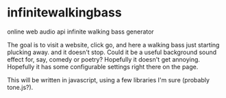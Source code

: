 # infinitewalkingbass
online web audio api infinite walking bass generator

The goal is to visit a website, click go, and here a walking bass just starting plucking away. and it doesn't stop. Could it be a useful background sound effect for, say, comedy or poetry? Hopefully it doesn't get annoying. Hopefully it has some configurable settings right there on the page.

This will be written in javascript, using a few libraries I'm sure (probably tone.js?). 